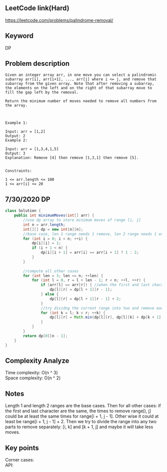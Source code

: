 ## LeetCode link(Hard)
https://leetcode.com/problems/palindrome-removal/

## Keyword
DP

## Problem description
```
Given an integer array arr, in one move you can select a palindromic subarray arr[i], arr[i+1], ..., arr[j] where i <= j, and remove that subarray from the given array. Note that after removing a subarray, the elements on the left and on the right of that subarray move to fill the gap left by the removal.

Return the minimum number of moves needed to remove all numbers from the array.

 

Example 1:

Input: arr = [1,2]
Output: 2
Example 2:

Input: arr = [1,3,4,1,5]
Output: 3
Explanation: Remove [4] then remove [1,3,1] then remove [5].
 

Constraints:

1 <= arr.length <= 100
1 <= arr[i] <= 20
```
## 7/30/2020 DP

```java
class Solution {
    public int minimumMoves(int[] arr) {
        //use dp array to store minimum moves of range [i, j]
        int n = arr.length;
        int[][] dp = new int[n][n];
        //base case, len 1 range needs 1 remove, len 2 range needs 1 or 2 removes
        for (int i = 0; i < n; ++i) {
            dp[i][i] = 1;
            if (i + 1 < n) {
                dp[i][i + 1] = arr[i] == arr[i + 1] ? 1 : 2;
            }
        }
        
        //compute all other cases
        for (int len = 3; len <= n; ++len) {
            for (int l = 0, r = l + len - 1; r < n; ++l, ++r) {
                if (arr[l] == arr[r]) { //when the first and last character are the same
                    dp[l][r] = dp[l + 1][r - 1];
                } else {
                    dp[l][r] = dp[l + 1][r - 1] + 2;
                }
                //try dividng the current range into two and remove each
                for (int k = l; k < r; ++k) {
                    dp[l][r] = Math.min(dp[l][r], dp[l][k] + dp[k + 1][r]);
                }
            }
        }
        return dp[0][n - 1];
    }
}
```

## Complexity Analyze
Time complexity: O(n ^ 3)\
Space complexity: O(n ^ 2)

## Notes
Length 1 and length 2 ranges are the base cases. Then for all other cases: if the first and last character are the same, the times to remove range[i, j] could be at least the same times for range[i + 1, j - 1]. Other wise it could at least be range[i + 1, j - 1] + 2. Then we try to divide the range into any two parts to remove separately: [i, k] and [k + 1, j] and maybe it will take less moves.

## Key points
Corner cases: \
API: